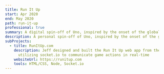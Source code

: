 ```yaml
---
title: Run It Up
start: Apr 2020
end: May 2020
path: run-it-up
professional: true
summary: A digital spin-off of Uno, inspired by the onset of the global lockdown
description: A personal spin-off of Uno, inspired by the onset of the global lockdown
subProjects:
  - title: RunItUp.com
    description: Jeff designed and built the Run It Up web app from the ground up,
      utilizing socket.io to communicate game actions in real-time
    websiteUrl: https://runitup.com
    tools: HTML/CSS, Node, Socket.io
---
```


